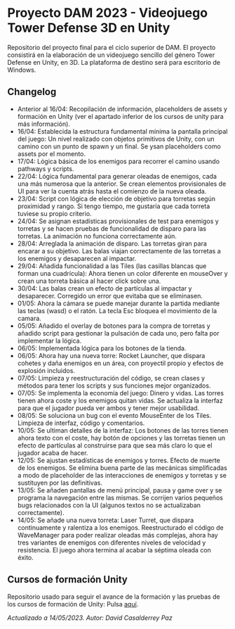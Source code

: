 # Proyecto DAM 2023 - Videojuego Tower Defense 3D en Unity

Repositorio del proyecto final para el ciclo superior de DAM. El proyecto consistirá en la elaboración de un videojuego sencillo del género Tower Defense en Unity, en 3D. La plataforma de destino será para escritorio de Windows.

## Changelog

* Anterior al 16/04: Recopilación de información, placeholders de assets y formación en Unity (ver el apartado inferior de los cursos de unity para más información).
* 16/04: Establecida la estructura fundamental mínima la pantalla principal del juego: Un nivel realizado con objetos primitivos de Unity, con un camino con un punto de spawn y un final. Se ysan placeholders como assets por el momento.
* 17/04: Lógica básica de los enemigos para recorrer el camino usando pathways y scripts.
* 22/04: Lógica fundamental para generar oleadas de enemigos, cada una más numerosa que la anterior. Se crean elementos provisionales de UI para ver la cuenta atrás hasta el comienzo de la nueva oleada.
* 23/04: Script con lógica de elección de objetivo para torretas según proximidad y rango. Si tengo tiempo, me gustaría que cada torreta tuviese su propio criterio.
* 24/04: Se asignan estadísticas provisionales de test para enemigos y torretas y se hacen pruebas de funcionalidad de disparo para las torretas. La animación no funciona correctamente aún.
* 28/04: Arreglada la animación de disparo. Las torretas giran para encarar a su objetivo. Las balas viajan correctamente de las torretas a los enemigos y desaparecen al impactar.
* 29/04: Añadida funcionalidad a las Tiles (las casillas blancas que forman una cuadrícula): Ahora tienen un color diferente en mouseOver y crean una torreta básica al hacer click sobre una.
* 30/04: Las balas crean un efecto de partículas al impactar y desaparecer. Corregido un error que evitaba que se eliminasen.
* 01/05: Ahora la cámara se puede manejar durante la partida mediante las teclas (wasd) o el ratón. La tecla Esc bloquea el movimiento de la camara.
* 05/05: Añadido el overlay de botones para la compra de torretas y añadido script para gestionar la pulsación de cada uno, pero falta por implementar la lógica.
* 06/05: Implementada lógica para los botones de la tienda.
* 06/05: Ahora hay una nueva torre: Rocket Launcher, que dispara cohetes y daña enemigos en un área, con proyectil propio y efectos de explosión incluidos.
* 07/05: Limpieza y reestructuración del código, se crean clases y métodos para tener los scripts y sus funciones mejor organizados.
* 07/05: Se implementa la economía del juego: Dinero y vidas. Las torres tienen ahora coste y los enemigos quitan vidas. Se actualiza la interfaz para que el jugador pueda ver ambos y tener mejor usabilidad.
* 08/05: Se soluciona un bug con el evento MouseEnter de los Tiles. Limpieza de interfaz, código y comentarios.
* 10/05: Se ultiman detalles de la interfaz: Los botones de las torres tienen ahora texto con el coste, hay botón de opciones y las torretas tienen un efecto de partículas al construirse para que sea más claro lo que el jugador acaba de hacer.
* 12/05: Se ajustan estadísticas de enemigos y torres. Efecto de muerte de los enemigos. Se elimina buena parte de las mecánicas simplificadas a modo de placeholder de las interacciones de enemigos y torretas y se sustituyen por las definitivas.
* 13/05: Se añaden pantallas de menú principal, pausa y game over y se programa la navegación entre las mismas. Se corrijen varios pequeños bugs relacionados con la UI (algunos textos no se actualizaban correctamente).
* 14/05: Se añade una nueva torreta: Laser Turret, que dispara continuamente y ralentiza a los enemigos. Reestructurado el código de WaveManager para poder realizar oleadas más complejas, ahora hay tres variantes de enemigos con diferentes niveles de velocidad y resistencia. El juego ahora termina al acabar la séptima oleada con éxito.

## Cursos de formación Unity

Repositorio usado para seguir el avance de la formación y las pruebas de los cursos de formación de Unity: Pulsa [aquí](https://github.com/MagicoDave/Cursos-unity).

*Actualizado a 14/05/2023. Autor: David Casalderrey Paz*